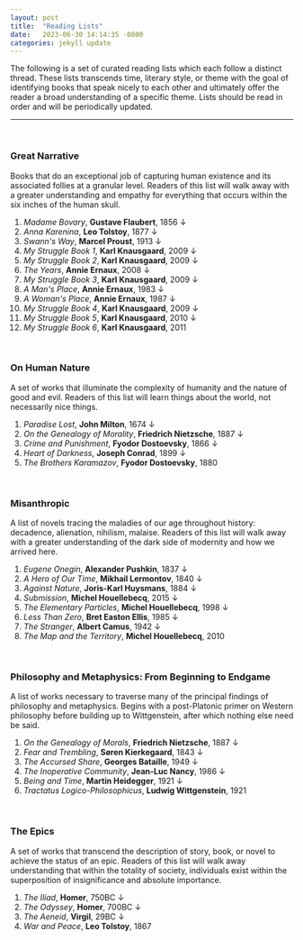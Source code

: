 ```yaml
---
layout: post
title:  "Reading Lists"
date:   2023-06-30 14:14:35 -0800
categories: jekyll update
---
```


The following is a set of curated reading lists which each follow a distinct thread. These lists transcends time, literary style, or theme with the goal of identifying books that speak nicely to each other and ultimately offer the reader a broad understanding of a specific theme. Lists should be read in order and will be periodically updated.

---

<br>

### Great Narrative

Books that do an exceptional job of capturing human existence and its associated follies at a granular level. Readers of this list will walk away with a greater understanding and empathy for everything that occurs within the six inches of the human skull.

1. *Madame Bovary*, **Gustave Flaubert**, 1856 &darr; 
2. *Anna Karenina*, **Leo Tolstoy**, 1877 &darr; 
3. *Swann's Way*, **Marcel Proust**, 1913 &darr; 
4. *My Struggle Book 1*, **Karl Knausgaard**, 2009 &darr;
5. *My Struggle Book 2*, **Karl Knausgaard**, 2009 &darr;
6. *The Years*, **Annie Ernaux**, 2008 &darr;
7. *My Struggle Book 3*, **Karl Knausgaard**, 2009 &darr;
8. *A Man's Place*, **Annie Ernaux**, 1983 &darr;
9. *A Woman's Place*, **Annie Ernaux**, 1987 &darr;
10. *My Struggle Book 4*, **Karl Knausgaard**, 2009 &darr;
11. *My Struggle Book 5*, **Karl Knausgaard**, 2010 &darr;
12. *My Struggle Book 6*, **Karl Knausgaard**, 2011

<br>

### On Human Nature

A set of works that illuminate the complexity of humanity and the nature of good and evil. Readers of this list will learn things about the world, not necessarily nice things.

1. *Paradise Lost*, **John Milton**, 1674 &darr;
2. *On the Genealogy of Morality*, **Friedrich Nietzsche**, 1887 &darr;
3. *Crime and Punishment*, **Fyodor Dostoevsky**, 1866 &darr; 
4. *Heart of Darkness*, **Joseph Conrad**, 1899 &darr;
5. *The Brothers Karamazov*, **Fyodor Dostoevsky**, 1880

<br>

### Misanthropic 

A list of novels tracing the maladies of our age throughout history: decadence, alienation, nihilism, malaise. Readers of this list will walk away with a greater understanding of the dark side of modernity and how we arrived here. 

1. *Eugene Onegin*, **Alexander Pushkin**, 1837 &darr;
2. *A Hero of Our Time*, **Mikhail Lermontov**, 1840 &darr;
3. *Against Nature*, **Joris-Karl Huysmans**, 1884 &darr;
4. *Submission*, **Michel Houellebecq**, 2015 &darr;
5. *The Elementary Particles*, **Michel Houellebecq**, 1998 &darr;
6. *Less Than Zero*, **Bret Easton Ellis**, 1985 &darr;
7. *The Stranger*, **Albert Camus**, 1942 &darr;
8. *The Map and the Territory*, **Michel Houellebecq**, 2010 

<br>

### Philosophy and Metaphysics: From Beginning to Endgame

A list of works necessary to traverse many of the principal findings of philosophy and metaphysics. Begins with a post-Platonic primer on Western philosophy before building up to Wittgenstein, after which nothing else need be said.

1. *On the Genealogy of Morals*, **Friedrich Nietzsche**, 1887 &darr;
2. *Fear and Trembling*, **Søren Kierkegaard**, 1843 &darr;
3. *The Accursed Share*, **Georges Bataille**, 1949 &darr;
3. *The Inoperative Community*, **Jean-Luc Nancy**, 1986 &darr;
3. *Being and Time*, **Martin Heidegger**, 1921 &darr;
4. *Tractatus Logico-Philosophicus*, **Ludwig Wittgenstein**, 1921

<br>

### The Epics

A set of works that transcend the description of story, book, or novel to achieve the status of an epic. Readers of this list will walk away understanding that within the totality of society, individuals exist within the superposition of insignificance and absolute importance. 

1. *The Iliad*, **Homer**, 750BC &darr;
2. *The Odyssey*, **Homer**, 700BC &darr;
3. *The Aeneid*, **Virgil**, 29BC &darr;
4. *War and Peace*, **Leo Tolstoy**, 1867
